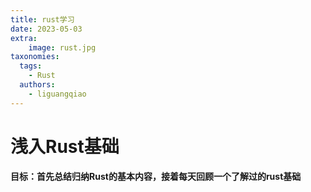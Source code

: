 ```yaml
---
title: rust学习
date: 2023-05-03
extra:
    image: rust.jpg
taxonomies:
  tags:
    - Rust
  authors:
    - liguangqiao  
---
```

# 浅入Rust基础
**目标：首先总结归纳Rust的基本内容，接着每天回顾一个了解过的rust基础**

